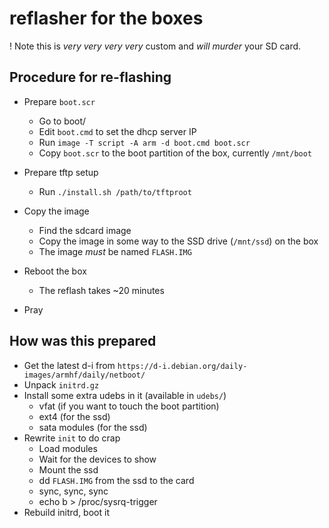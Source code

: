 # reflasher for the boxes

! Note this is *very very very very* custom and *will murder* your SD card.


## Procedure for re-flashing

* Prepare `boot.scr`
	* Go to boot/
	* Edit `boot.cmd` to set the dhcp server IP
	* Run `image -T script -A arm -d boot.cmd boot.scr`
	* Copy `boot.scr` to the boot partition of the box, currently `/mnt/boot`

* Prepare tftp setup
	* Run `./install.sh /path/to/tftproot`

* Copy the image
	* Find the sdcard image
	* Copy the image in some way to the SSD drive (`/mnt/ssd`) on the box
	* The image *must* be named `FLASH.IMG`

* Reboot the box
	* The reflash takes ~20 minutes

* Pray

## How was this prepared

* Get the latest d-i from `https://d-i.debian.org/daily-images/armhf/daily/netboot/`
* Unpack `initrd.gz`
* Install some extra udebs in it (available in `udebs/`)
	* vfat (if you want to touch the boot partition)
	* ext4 (for the ssd)
	* sata modules (for the ssd)
* Rewrite `init` to do crap
	* Load modules
	* Wait for the devices to show
	* Mount the ssd
	* dd `FLASH.IMG` from the ssd to the card
	* sync, sync, sync
	* echo b > /proc/sysrq-trigger
* Rebuild initrd, boot it
